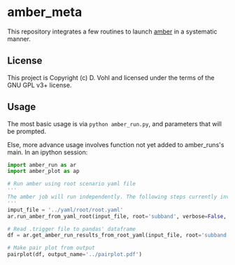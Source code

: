# amber_meta

This repository integrates a few routines to launch [amber](http://github.com/AA-ALERT/AMBER_setup) in a systematic manner.

## License

This project is Copyright (c) D. Vohl and licensed under
the terms of the GNU GPL v3+ license.

## Usage

The most basic usage is via `python amber_run.py`, and parameters that will be prompted. 

Else, more advance usage involves function not yet added to amber_runs's main. In an ipython session: 

```python
import amber_run as ar
import amber_plot as ap

# Run amber using root scenario yaml file
'''
The amber job will run independently. The following steps currently involves that these jobs have terminated and their .trigger outputs be available.
'''
imput_file = '../yaml/root/root.yaml'
ar.run_amber_from_yaml_root(input_file, root='subband', verbose=False, print_only=True) # Print only will not launch the amber job. When False, the command will be run via subprocess.

# Read .trigger file to pandas' dataframe
df = ar.get_amber_run_results_from_root_yaml(input_file, root='subband', verbose=False)

# Make pair plot from output
pairplot(df, output_name='../pairplot.pdf')
```
